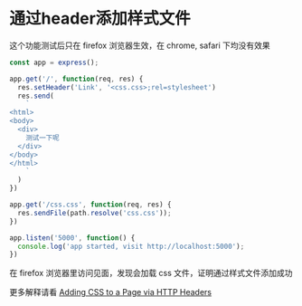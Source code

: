 # 通过header添加样式文件

这个功能测试后只在 firefox 浏览器生效，在 chrome, safari 下均没有效果

```js
const app = express();

app.get('/', function(req, res) {
  res.setHeader('Link', '<css.css>;rel=stylesheet')
  res.send(
    `
<html>
<body>
  <div>
    测试一下呢
  </div>
</body>
</html>
    `
  )
})

app.get('/css.css', function(req, res) {
  res.sendFile(path.resolve('css.css'));
})

app.listen('5000', function() {
  console.log('app started, visit http://localhost:5000');
})
```

在 firefox 浏览器里访问见面，发现会加载 css 文件，证明通过样式文件添加成功

更多解释请看 [Adding CSS to a Page via HTTP Headers](https://www.impressivewebs.com/adding-css-to-a-page-via-http-headers/)
